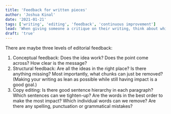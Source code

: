 ```yaml
---
title: 'Feedback for written pieces'
author: 'Joshua Kinal'
date: '2021-01-21'
tags: ['writing', 'editing', 'feedback', 'continuous improvement']
lead: 'When giving someone a critique on their writing, think about which of these three levels of feedback best fits the scenario. What does the writer want from you? What is the most valuable kind of feedback you can give?'
draft: 'true'
---
```


There are maybe three levels of editorial feedback:

1. Conceptual feedback: Does the idea work? Does the point come across? How clear is the message?
2. Structural feedback: Are all the ideas in the right place? Is there anything missing? Most importantly, what chunks can just be removed? (Making your writing as lean as possible while still having impact is a good goal.)
3. Copy editing: Is there good sentence hierarchy in each paragraph? Which sentences can we tighten-up? Are the words in the best order to make the most impact? Which individual words can we remove? Are there any spelling, punctuation or grammatical mistakes?
